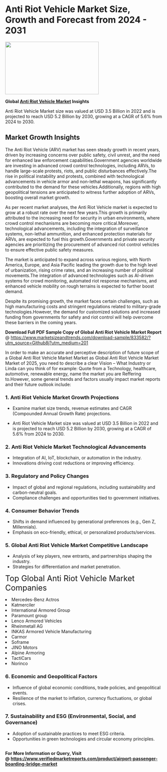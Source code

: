 <H1>Anti Riot Vehicle Market Size, Growth and Forecast from 2024 - 2031</H1><img class="aligncenter size-medium wp-image-584254" src="https://thirdeyenews.in/wp-content/uploads/2024/09/Global-Market-Research-300x168.jpeg" alt="" width="300" height="168" /><p><strong>Global&nbsp;<a href="https://www.marketsizeandtrends.com/download-sample/833582/?utm_source=Github8j?utm_medium=201">Anti Riot Vehicle Market</a> Insights</strong></p><p>Anti Riot Vehicle Market size was valued at USD 3.5 Billion in 2022 and is projected to reach USD 5.2 Billion by 2030, growing at a CAGR of 5.6% from 2024 to 2030.</p><p><h2>Market Growth Insights</h2> <p>The Anti Riot Vehicle (ARV) market has seen steady growth in recent years, driven by increasing concerns over public safety, civil unrest, and the need for enhanced law enforcement capabilities.Government agencies worldwide are investing in advanced crowd control technologies, including ARVs, to handle large-scale protests, riots, and public disturbances effectively.The rise in political instability and protests, combined with technological advancements in vehicle armor and non-lethal weapons, has significantly contributed to the demand for these vehicles.Additionally, regions with high geopolitical tensions are anticipated to witness further adoption of ARVs, boosting overall market growth.</p> <p>As per recent market analyses, the Anti Riot Vehicle market is expected to grow at a robust rate over the next few years.This growth is primarily attributed to the increasing need for security in urban environments, where crowd control mechanisms are becoming more critical.Moreover, technological advancements, including the integration of surveillance systems, non-lethal ammunition, and enhanced protection materials for ARVs, are expected to fuel this growth.Governments and private security agencies are prioritizing the procurement of advanced riot control vehicles to ensure effective public safety measures.</p> <p>The market is anticipated to expand across various regions, with North America, Europe, and Asia Pacific leading the growth due to the high level of urbanization, rising crime rates, and an increasing number of political movements.The integration of advanced technologies such as AI-driven systems for crowd monitoring, automated riot response mechanisms, and enhanced vehicle mobility on rough terrains is expected to further boost demand.</p> <p>Despite its promising growth, the market faces certain challenges, such as high manufacturing costs and stringent regulations related to military-grade technologies.However, the demand for customized solutions and increased funding from governments for safety and riot control will help overcome these barriers in the coming years.</p> <p><span class=""><strong>Download Full PDF Sample Copy of Global Anti Riot Vehicle Market Report</strong> @ <a href="https://www.marketsizeandtrends.com/download-sample/833582/?utm_source=Github8j?utm_medium=201" target="_blank">https://www.marketsizeandtrends.com/download-sample/833582/?utm_source=Github8j?utm_medium=201</a></span></p><p>In order to make an accurate and perceptive description of future scope of a Global&nbsp;Anti Riot Vehicle Market Market as Global&nbsp;Anti Riot Vehicle Market Market of 2025, you need to describe a clear Vision &ndash; What Industry or Linda can you think of for example: Quote from a Technology, healthcare, automotive, renewable energy, name the market you are Reffering to.However, some general trends and factors usually impact market reports and their future outlook include:</p><h3>1.&nbsp;<strong>Anti Riot Vehicle Market Growth Projections</strong></h3><ul><li>Examine market size trends, revenue estimates and CAGR (Compounded Annual Growth Rate) projections.</li><li><p>Anti Riot Vehicle Market size was valued at USD 3.5 Billion in 2022 and is projected to reach USD 5.2 Billion by 2030, growing at a CAGR of 5.6% from 2024 to 2030.</p></li></ul><h3>2.&nbsp;<strong>Anti Riot Vehicle Market Technological Advancements</strong></h3><ul><li>Integration of AI, IoT, blockchain, or automation in the industry.</li><li>Innovations driving cost reductions or improving efficiency.</li></ul><h3>3.&nbsp;<strong>Regulatory and Policy Changes</strong></h3><ul><li>Impact of global and regional regulations, including sustainability and carbon-neutral goals.</li><li>Compliance challenges and opportunities tied to government initiatives.</li></ul><h3>4.&nbsp;<strong>Consumer Behavior Trends</strong></h3><ul><li>Shifts in demand influenced by generational preferences (e.g., Gen Z, Millennials).</li><li>Emphasis on eco-friendly, ethical, or personalized products/services.</li></ul><h3>5.&nbsp;<strong>Global Anti Riot Vehicle Market Competitive Landscape</strong></h3><ul><li>Analysis of key players, new entrants, and partnerships shaping the industry.</li><li>Strategies for differentiation and market penetration.</li></ul><p data-pm-slice="1 1 []"><span style="color: inherit; font-family: inherit; font-size: 25px;">Top Global Anti Riot Vehicle Market Companies</span></p><div class="" data-test-id=""><p><li>Mercedes-Benz Actros</li><li> Katmerciler</li><li> International Armored Group</li><li> Paramount group</li><li> Lenco Armored Vehicles</li><li> Rheinmetall AG</li><li> INKAS Armored Vehicle Manufacturing</li><li> Carmor</li><li> Soframe</li><li> JINO Motors</li><li> Alpine Armoring</li><li> TactiCars</li><li> Norinco</li></p></div><h3>6.&nbsp;<strong>Economic and Geopolitical Factors</strong></h3><ul><li>Influence of global economic conditions, trade policies, and geopolitical events.</li><li>Resilience of the market to inflation, currency fluctuations, or global crises.</li></ul><h3>7.&nbsp;<strong>Sustainability and ESG (Environmental, Social, and Governance)</strong></h3><ul><li>Adoption of sustainable practices to meet ESG criteria.</li><li>Opportunities in green technologies and circular economy principles.</li></ul><h2><strong style="font-size: 14px;">For More Information or Query, Visit @&nbsp;</strong><a style="background-color: #ffffff; font-size: 14px;" href="https://www.marketsizeandtrends.com/report/anti-riot-vehicle-market/" target="_blank">https://www.verifiedmarketreports.com/product/airport-passenger-boarding-bridge-market</a></h2>